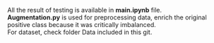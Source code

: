 
All the result of testing is available in **main.ipynb** file. </br>
**Augmentation.py** is used for preprocessing data, enrich the original positive class because it was critically imbalanced.</br>
For dataset, check folder Data included in this git.
